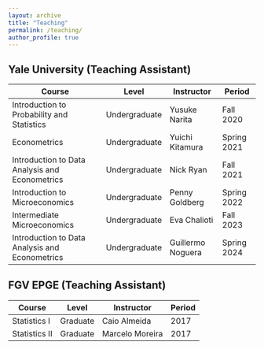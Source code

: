 ```yaml
---
layout: archive
title: "Teaching"
permalink: /teaching/
author_profile: true
---
```


## Yale University (Teaching Assistant)

| Course   | Level  | Instructor | Period |
| -------- | ------ | ---------- | ------ |
| Introduction to Probability and Statistics | Undergraduate  | Yusuke Narita | Fall 2020 |
| Econometrics | Undergraduate | Yuichi Kitamura | Spring 2021 |
| Introduction to Data Analysis and Econometrics  | Undergraduate | Nick Ryan | Fall 2021 |
| Introduction to Microeconomics | Undergraduate | Penny Goldberg | Spring 2022 |
| Intermediate Microeconomics | Undergraduate | Eva Chalioti | Fall 2023 |
| Introduction to Data Analysis and Econometrics  | Undergraduate | Guillermo Noguera | Spring 2024 |

## FGV EPGE (Teaching Assistant)

| Course | Level  | Instructor | Period |
| -------- | ------ | -------- | ------ | 
| Statistics I  | Graduate | Caio Almeida | 2017 |
| Statistics II  | Graduate | Marcelo Moreira | 2017 |